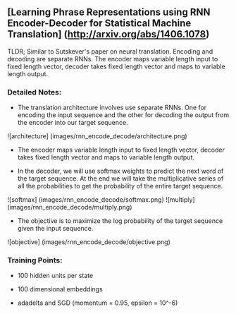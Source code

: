## [Learning Phrase Representations using RNN Encoder-Decoder for Statistical Machine Translation] (http://arxiv.org/abs/1406.1078)

TLDR; Similar to Sutskever's paper on neural translation. Encoding and decoding are separate RNNs. The encoder maps variable length input to fixed length vector, decoder takes fixed length vector and maps to variable length output. 

### Detailed Notes:

- The translation architecture involves use separate RNNs. One for encoding the input sequence and the other for decoding the output from the encoder into our target sequence. 

![architecture] (images/rnn_encode_decode/architecture.png)

- The encoder maps variable length input to fixed length vector, decoder takes fixed length vector and maps to variable length output. 

- In the decoder, we will use softmax weights to predict the next word of the target sequence. At the end we will take the multiplicative series of all the probabilities to get the probability of the entire target sequence.

![softmax] (images/rnn_encode_decode/softmax.png)
![multiply] (images/rnn_encode_decode/multiply.png)

- The objective is to maximize the log probability of the target sequence given the input sequence. 

![objective] (images/rnn_encode_decode/objective.png)

### Training Points:

- 100 hidden units per state

- 100 dimensional embeddings

- adadelta and SGD (momentum = 0.95, epsilon = 10^-6)



